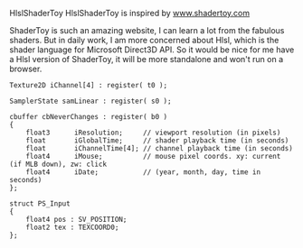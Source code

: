 HlslShaderToy
HlslShaderToy is inspired by www.shadertoy.com

ShaderToy is such an amazing website, I can learn a lot from the fabulous shaders.
But in daily work, I am more concerned about Hlsl, which is the shader language for Microsoft Direct3D API.
So it would be nice for me have a Hlsl version of ShaderToy, it will be more standalone and won't run on a browser.

```
Texture2D iChannel[4] : register( t0 );

SamplerState samLinear : register( s0 );

cbuffer cbNeverChanges : register( b0 )
{
    float3      iResolution;     // viewport resolution (in pixels)
    float       iGlobalTime;     // shader playback time (in seconds)
    float       iChannelTime[4]; // channel playback time (in seconds)
    float4      iMouse;          // mouse pixel coords. xy: current (if MLB down), zw: click
    float4      iDate;           // (year, month, day, time in seconds)
};

struct PS_Input
{
    float4 pos : SV_POSITION;
    float2 tex : TEXCOORD0;
};
```